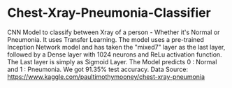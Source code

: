 # Chest-Xray-Pneumonia-Classifier
CNN Model to classify between Xray of a person - Whether it's Normal or Pneumonia. It uses Transfer Learning. The model uses a pre-trained Inception Network model and has taken the "mixed7" layer as the last layer, followed by a Dense layer with 1024 neurons and ReLu activation function. The Last layer is simply as Sigmoid Layer. The Model predicts 0 : Normal and 1 : Pneumonia. We got 91.35% test accuracy.
Data Source: https://www.kaggle.com/paultimothymooney/chest-xray-pneumonia
